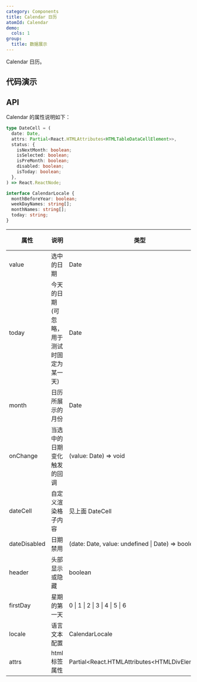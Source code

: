 ```yaml
---
category: Components
title: Calendar 日历
atomId: Calendar
demo:
  cols: 1
group:
  title: 数据展示
---
```


Calendar 日历。

## 代码演示

<!-- prettier-ignore -->
<code src="./demo/basic.tsx"></code>
<code src="./demo/date-cell.tsx"></code>
<code src="./demo/header.tsx"></code>
<code src="./demo/week-start.tsx"></code>
<code src="./demo/date-disabled.tsx"></code>

## API

Calendar 的属性说明如下：

```typescript
type DateCell = (
  date: Date,
  attrs: Partial<React.HTMLAttributes<HTMLTableDataCellElement>>,
  status: {
    isNextMonth: boolean;
    isSelected: boolean;
    isPreMonth: boolean;
    disabled: boolean;
    isToday: boolean;
  },
) => React.ReactNode;

interface CalendarLocale {
  monthBeforeYear: boolean;
  weekDayNames: string[];
  monthNames: string[];
  today: string;
}
```

| 属性         | 说明                                       | 类型                                              | 默认值     | 版本 |
| ------------ | ------------------------------------------ | ------------------------------------------------- | ---------- | ---- |
| value        | 选中的日期                                 | Date                                              | new Date() | --   |
| today        | 今天的日期(可忽略，用于测试时固定为某一天) | Date                                              | new Date() | --   |
| month        | 日历所展示的月份                           | Date                                              | new Date() | --   |
| onChange     | 当选中的日期变化触发的回调                 | (value: Date) => void                             | --         | --   |
| dateCell     | 自定义渲染格子内容                         | 见上面 DateCell                                   | --         | --   |
| dateDisabled | 日期禁用                                   | (date: Date, value: undefined \| Date) => boolean | --         | --   |
| header       | 头部显示或隐藏                             | boolean                                           | true       | --   |
| firstDay     | 星期的第一天                               | 0 \| 1 \| 2 \| 3 \| 4 \| 5 \| 6                   | 0          | --   |
| locale       | 语言文本配置                               | CalendarLocale                                    | --         | --   |
| attrs        | html 标签属性                              | Partial\<React.HTMLAttributes\<HTMLDivElement>>   | --         | --   |
